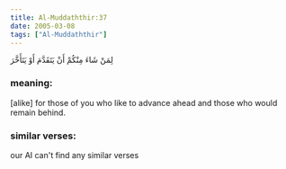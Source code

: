 ```yaml
---
title: Al-Muddaththir:37
date: 2005-03-08
tags: ["Al-Muddaththir"]
---
```

لِمَنْ شَاءَ مِنْكُمْ أَنْ يَتَقَدَّمَ أَوْ يَتَأَخَّرَ
### meaning: 
[alike] for those of you who like to advance ahead and those who would remain behind.
### similar verses: 

our AI can't find any similar verses




